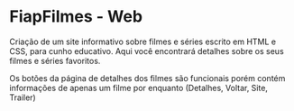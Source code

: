 # FiapFilmes - Web
Criação de um site informativo sobre filmes e séries escrito em HTML e CSS, para cunho educativo. Aqui você encontrará detalhes sobre os seus filmes e séries favoritos.

Os botões da página de detalhes dos filmes são funcionais porém contém informações de apenas um filme por enquanto (Detalhes, Voltar, Site, Trailer)
